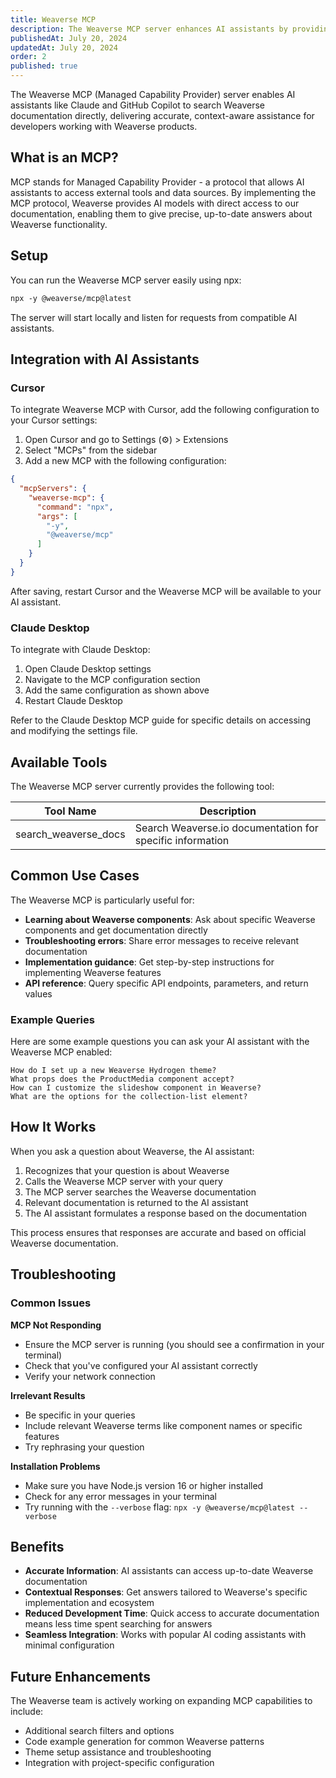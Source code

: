 ```yaml
---
title: Weaverse MCP
description: The Weaverse MCP server enhances AI assistants by providing tools to search Weaverse documentation for accurate, contextual help.
publishedAt: July 20, 2024
updatedAt: July 20, 2024
order: 2
published: true
---
```


The Weaverse MCP (Managed Capability Provider) server enables AI assistants like Claude and GitHub Copilot to search Weaverse documentation directly, delivering accurate, context-aware assistance for developers working with Weaverse products.

## What is an MCP?

MCP stands for Managed Capability Provider - a protocol that allows AI assistants to access external tools and data sources. By implementing the MCP protocol, Weaverse provides AI models with direct access to our documentation, enabling them to give precise, up-to-date answers about Weaverse functionality.

## Setup

You can run the Weaverse MCP server easily using npx:

```txt data-line-numbers=false
npx -y @weaverse/mcp@latest
```

The server will start locally and listen for requests from compatible AI assistants.

## Integration with AI Assistants

### Cursor

To integrate Weaverse MCP with Cursor, add the following configuration to your Cursor settings:

1. Open Cursor and go to Settings (⚙️) > Extensions
2. Select "MCPs" from the sidebar
3. Add a new MCP with the following configuration:

```json data-line-numbers=false
{
  "mcpServers": {
    "weaverse-mcp": {
      "command": "npx",
      "args": [
        "-y",
        "@weaverse/mcp"
      ]
    }
  }
}
```

After saving, restart Cursor and the Weaverse MCP will be available to your AI assistant.

### Claude Desktop

To integrate with Claude Desktop:

1. Open Claude Desktop settings
2. Navigate to the MCP configuration section
3. Add the same configuration as shown above
4. Restart Claude Desktop

Refer to the Claude Desktop MCP guide for specific details on accessing and modifying the settings file.

## Available Tools

The Weaverse MCP server currently provides the following tool:

| Tool Name | Description |
| --- | --- |
| search_weaverse_docs | Search Weaverse.io documentation for specific information |

## Common Use Cases

The Weaverse MCP is particularly useful for:

- **Learning about Weaverse components**: Ask about specific Weaverse components and get documentation directly
- **Troubleshooting errors**: Share error messages to receive relevant documentation
- **Implementation guidance**: Get step-by-step instructions for implementing Weaverse features
- **API reference**: Query specific API endpoints, parameters, and return values

### Example Queries

Here are some example questions you can ask your AI assistant with the Weaverse MCP enabled:

```
How do I set up a new Weaverse Hydrogen theme?
What props does the ProductMedia component accept?
How can I customize the slideshow component in Weaverse?
What are the options for the collection-list element?
```

## How It Works

When you ask a question about Weaverse, the AI assistant:

1. Recognizes that your question is about Weaverse
2. Calls the Weaverse MCP server with your query
3. The MCP server searches the Weaverse documentation
4. Relevant documentation is returned to the AI assistant
5. The AI assistant formulates a response based on the documentation

This process ensures that responses are accurate and based on official Weaverse documentation.

## Troubleshooting

### Common Issues

**MCP Not Responding**
- Ensure the MCP server is running (you should see a confirmation in your terminal)
- Check that you've configured your AI assistant correctly
- Verify your network connection

**Irrelevant Results**
- Be specific in your queries
- Include relevant Weaverse terms like component names or specific features
- Try rephrasing your question

**Installation Problems**
- Make sure you have Node.js version 16 or higher installed
- Check for any error messages in your terminal
- Try running with the `--verbose` flag: `npx -y @weaverse/mcp@latest --verbose`

## Benefits

- **Accurate Information**: AI assistants can access up-to-date Weaverse documentation
- **Contextual Responses**: Get answers tailored to Weaverse's specific implementation and ecosystem
- **Reduced Development Time**: Quick access to accurate documentation means less time spent searching for answers
- **Seamless Integration**: Works with popular AI coding assistants with minimal configuration

## Future Enhancements

The Weaverse team is actively working on expanding MCP capabilities to include:

- Additional search filters and options
- Code example generation for common Weaverse patterns
- Theme setup assistance and troubleshooting
- Integration with project-specific configuration 